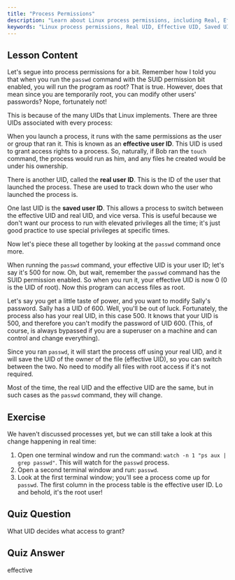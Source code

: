 ```yaml
---
title: "Process Permissions"
description: "Learn about Linux process permissions, including Real, Effective, and Saved User IDs. Understand how UIDs impact security and command execution. Start learning today!"
keywords: "Linux process permissions, Real UID, Effective UID, Saved UID, Linux security, passwd command, Linux tutorial, beginner Linux"
---
```


## Lesson Content

Let's segue into process permissions for a bit. Remember how I told you that when you run the `passwd` command with the SUID permission bit enabled, you will run the program as root? That is true. However, does that mean since you are temporarily root, you can modify other users' passwords? Nope, fortunately not!

This is because of the many UIDs that Linux implements. There are three UIDs associated with every process:

When you launch a process, it runs with the same permissions as the user or group that ran it. This is known as an **effective user ID**. This UID is used to grant access rights to a process. So, naturally, if Bob ran the `touch` command, the process would run as him, and any files he created would be under his ownership.

There is another UID, called the **real user ID**. This is the ID of the user that launched the process. These are used to track down who the user who launched the process is.

One last UID is the **saved user ID**. This allows a process to switch between the effective UID and real UID, and vice versa. This is useful because we don't want our process to run with elevated privileges all the time; it's just good practice to use special privileges at specific times.

Now let's piece these all together by looking at the `passwd` command once more.

When running the `passwd` command, your effective UID is your user ID; let's say it's 500 for now. Oh, but wait, remember the `passwd` command has the SUID permission enabled. So when you run it, your effective UID is now 0 (0 is the UID of root). Now this program can access files as root.

Let's say you get a little taste of power, and you want to modify Sally's password. Sally has a UID of 600. Well, you'll be out of luck. Fortunately, the process also has your real UID, in this case 500. It knows that your UID is 500, and therefore you can't modify the password of UID 600. (This, of course, is always bypassed if you are a superuser on a machine and can control and change everything).

Since you ran `passwd`, it will start the process off using your real UID, and it will save the UID of the owner of the file (effective UID), so you can switch between the two. No need to modify all files with root access if it's not required.

Most of the time, the real UID and the effective UID are the same, but in such cases as the `passwd` command, they will change.

## Exercise

We haven't discussed processes yet, but we can still take a look at this change happening in real time:

1. Open one terminal window and run the command: `watch -n 1 "ps aux | grep passwd"`. This will watch for the `passwd` process.
2. Open a second terminal window and run: `passwd`.
3. Look at the first terminal window; you'll see a process come up for `passwd`. The first column in the process table is the effective user ID. Lo and behold, it's the root user!

## Quiz Question

What UID decides what access to grant?

## Quiz Answer

effective
